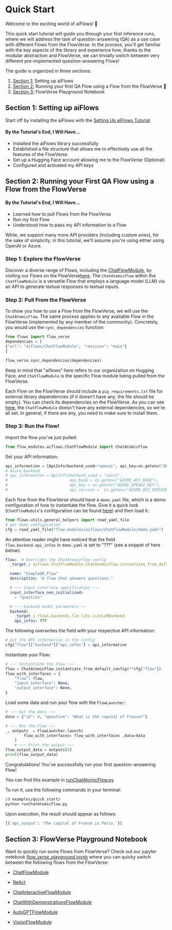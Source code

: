 # Quick Start

Welcome to the exciting world of aiFlows! 🚀

This quick start tutorial will guide you through your first inference runs, where we will address the task of question answering (QA) as a use case with  different Flows from the FlowVerse. In the process, you'll get familiar with the key aspects of the library and experience how, thanks to the modular abstraction and FlowVerse, we can trivially switch between very different pre-implemented question-answering Flows!

The guide is organized in three sections:
1. [Section 1:](#section-1-setting-up-aiflows) Setting up aiFlows
2. [Section 2:](#section-2-running-your-first-qa-flow-using-a-flow-from-the-flowverse) Running your first QA Flow using a Flow from the FlowVerse 🥳
3. [Section 3:](#section-3-flowverse-playground-notebook) FlowVerse Playground Notebook


## Section 1: Setting up aiFlows
Start off by installing the aiFlows with the [Setting Up aiFlows Tutorial](./setting_up_aiFlows.md)
#### By the Tutorial's End, I Will Have...
* Installed the aiFlows library successfully
* Established a file structure that allows me to effectively use all the features of the FlowVerse
* Set up a Hugging Face account allowing me to the FlowVerse (Optional)
* Configured and activated my API keys

## Section 2: Running your First QA Flow using a Flow from the FlowVerse

#### By the Tutorial's End, I Will Have...
* Learned how to pull Flows from the FlowVerse
* Run my first Flow
* Understood how to pass my API information to a Flow

While, we support many more API providers (including custom ones), for the sake of simplicity, in this tutorial, we'll assume you're using either using OpenAI or Azure.

### Step 1: Explore the FlowVerse
Discover a diverse range of Flows, including the [ChatFlowModule](https://huggingface.co/aiflows), by visiting our Flows on the FlowVerse[here](https://huggingface.co/aiflows). The `ChatAtomicFlow` within the `ChatFlowModule` is a versatile Flow that employs a language model (LLM) via an API to generate textual responses to textual inputs.

### Step 2: Pull From the FlowVerse 

To show you how to use a Flow from the FlowVerse, we will use the `ChatAtomicFlow`. The same process applies to any available Flow in the FlowVerse (implemented by any member of the community). Concretely, you would use the `sync_dependencies` function: 

```python
from flows import flow_verse
dependencies = [
{"url": "aiflows/ChatFlowModule", "revision": "main"}
]

flow_verse.sync_dependencies(dependencies)
```

Keep in mind that "aiflows" here refers to our organization on Hugging Face, and `ChatFlowModule` is the specific Flow module being pulled from the FlowVerse.

Each Flow on the FlowVerse should include a `pip_requirements.txt` file for external library dependencies (if it doesn't have any, the file should be empty). You can check its dependencies on the FlowVerse. As you can see [here](https://huggingface.co/aiflows/ChatFlowModule/blob/main/pip_requirements.txt), the `ChatFlowModule` doesn't have any external dependencies, so we're all set. In general, if there are any, you need to make sure to install them.

### Step 3: Run the Flow! 
Import the flow you've just pulled:
```python
from flow_modules.aiflows.ChatFlowModule import ChatAtomicFlow
```
Set your API information:
```python
api_information = [ApiInfo(backend_used="openai", api_key=os.getenv("OPENAI_API_KEY"))]
# Azure backend
# api_information = ApiInfo(backend_used = "azure",
#                           api_base = os.getenv("AZURE_API_BASE"),
#                           api_key = os.getenv("AZURE_OPENAI_KEY"),
#                           api_version =  os.getenv("AZURE_API_VERSION") )
```
Each flow from the FlowVerse should have a `demo.yaml` file, which is a demo configuration of how to instantiate the flow. Give it a quick look (`ChatFlowModule`'s configuration can be found [here](https://huggingface.co/aiflows/ChatFlowModule/blob/main/demo.yaml)) and then load it:

```python
from flows.utils.general_helpers import read_yaml_file
# get demo configuration
cfg = read_yaml_file("flow_modules/aiflows/ChatFlowModule/demo.yaml")
```
An attentive reader might have noticed that the field `flow.backend.api_infos` in `demo.yaml` is set to "???" (see a snippet of here below).
```yaml
flow:  # Overrides the ChatAtomicFlow config
  _target_: aiflows.ChatFlowModule.ChatAtomicFlow.instantiate_from_default_config

  name: "SimpleQA_Flow"
  description: "A flow that answers questions."

  # ~~~ Input interface specification ~~~
  input_interface_non_initialized:
    - "question"

  # ~~~ backend model parameters ~~
  backend:
    _target_: flows.backends.llm_lite.LiteLLMBackend
    api_infos: ???
```

The following overwrites the field with your respective API information:
```python
# put the API information in the config
cfg["flow"]["backend"]["api_infos"] = api_information
```

Instantiate your Flow:
```python
# ~~~ Instantiate the Flow ~~~
flow = ChatAtomicFlow.instantiate_from_default_config(**cfg["flow"])    
flow_with_interfaces = {
    "flow": flow,
    "input_interface": None,
    "output_interface": None,
}

```
Load some data and run your flow with the `FlowLauncher`:
```python
# ~~~ Get the data ~~~
data = {"id": 0, "question": "What is the capital of France?"} 

# ~~~ Run the Flow ~~~
_, outputs  = FlowLauncher.launch(
        flow_with_interfaces= flow_with_interfaces ,data=data
    )
    # ~~~ Print the output ~~~
flow_output_data = outputs[0]
print(flow_output_data)
```
Congratulations! You've successfully run your first question-answering Flow!

You can find this example in [runChatAtomicFlow.py](../../examples/quick_start/runChatAtomicFlow.py)

To run it, use the following commands in your terminal:
```bash
cd examples/quick_start/
python runChatAtomicFlow.py
```

Upon execution, the result should appear as follows:
```bash
[{'api_output': 'The capital of France is Paris.'}]
```

## Section 3: FlowVerse Playground Notebook

Want to quickly run some Flows from FlowVerse? Check out our jupyter notebook [flow_verse_playground.ipynb](../../examples/quick_start/flow_verse_playground.ipynb) where you can quicky switch between the following flows from the FlowVerse:

* [ChatFlowModule](https://huggingface.co/aiflows/ChatFlowModule)

* [ReAct](https://huggingface.co/aiflows/ControllerExecutorFlowModule)

* [ChatInteractiveFlowModule](https://huggingface.co/aiflows/ChatInteractiveFlowModule)

* [ChatWithDemonstrationsFlowModule](https://huggingface.co/aiflows/ChatWithDemonstrationsFlowModule)

* [AutoGPTFlowModule](https://huggingface.co/aiflows/AutoGPTFlowModule)

* [VisionFlowModule](https://huggingface.co/aiflows/VisionFlowModule)
